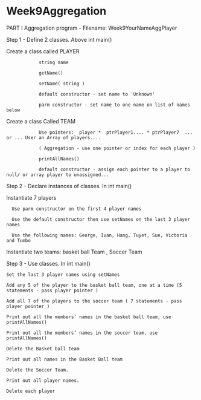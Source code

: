 # Week9Aggregation

PART I Aggregation program - Filename:  Week9YourNameAggPlayer

Step 1 - Define 2 classes.  Above int main()

Create a class called PLAYER

                string name

                getName()

                setName( string )

                default constructor - set name to 'Unknown'

                parm constructor - set name to one name on list of names below

Create a class Called TEAM 

                Use pointers:  player *  ptrPlayer1.... * ptrPlayer7  ... or ... User an Array of players....

                ( Aggregation - use one pointer or index for each player )

                printAllNames()

                default constructor - assign each pointer to a player to null/ or array player to unassigned...

Step 2 - Declare instances of classes. In int main()

Instantiate 7 players

      Use parm constructor on the first 4 player names

      Use the default constructor then use setNames on the last 3 player names

      Use the following names: George, Ivan, Hang, Tuyet, Sue, Victoria and Tumbo

Instantiate two teams:  basket ball Team ,  Soccer Team

Step 3 - Use classes. In int main()

    Set the last 3 player names using setNames

    Add any 5 of the player to the basket ball team, one at a time (5 statements - pass player pointer )

    Add all 7 of the players to the soccer team ( 7 statements - pass player pointer )

    Print out all the members’ names in the basket ball team, use printAllNames()

    Print out all the members’ names in the soccer team, use printAllNames()

    Delete the Basket ball team

    Print out all names in the Basket Ball team

    Delete the Soccer Team.

    Print out all player names.

    Delete each player


